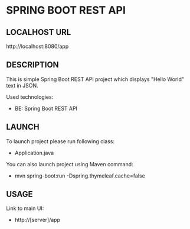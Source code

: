 SPRING BOOT REST API
====================


LOCALHOST URL
-------------

http://localhost:8080/app


DESCRIPTION
-----------

This is simple Spring Boot REST API project which displays "Hello World" text in JSON. 

Used technologies:
* BE: Spring Boot REST API
  

LAUNCH
------

To launch project please run following class: 
* Application.java

You can also launch project using Maven command:
* mvn spring-boot:run -Dspring.thymeleaf.cache=false


USAGE
-----

Link to main UI:
* http://[server]/app